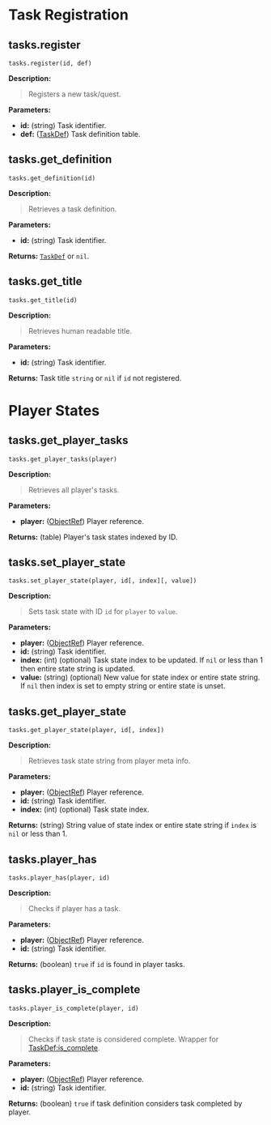 
# Task Registration

## tasks.register

`tasks.register(id, def)`

__Description:__

> Registers a new task/quest.

__Parameters:__

- __id:__ (string) Task identifier.
- __def:__ ([TaskDef]) Task definition table.


## tasks.get_definition

`tasks.get_definition(id)`

__Description:__

> Retrieves a task definition.

__Parameters:__

- __id:__ (string) Task identifier.

__Returns:__ [`TaskDef`][TaskDef] or `nil`.


## tasks.get_title

`tasks.get_title(id)`

__Description:__

> Retrieves human readable title.

__Parameters:__

- __id:__ (string) Task identifier.

__Returns:__ Task title `string` or `nil` if `id` not registered.


# Player States

## tasks.get_player_tasks

`tasks.get_player_tasks(player)`

__Description:__

> Retrieves all player's tasks.

__Parameters:__

- __player:__ ([ObjectRef]) Player reference.

__Returns:__ (table) Player's task states indexed by ID.


## tasks.set_player_state

`tasks.set_player_state(player, id[, index][, value])`

__Description:__

> Sets task state with ID `id` for `player` to `value`.

__Parameters:__

- __player:__ ([ObjectRef]) Player reference.
- __id:__ (string) Task identifier.
- __index:__ (int) (optional) Task state index to be updated. If `nil` or less than 1 then entire
  state string is updated.
- __value:__ (string) (optional) New value for state index or entire state string. If `nil` then
  index is set to empty string or entire state is unset.


## tasks.get_player_state

`tasks.get_player_state(player, id[, index])`

__Description:__

> Retrieves task state string from player meta info.

__Parameters:__

- __player:__ ([ObjectRef]) Player reference.
- __id:__ (string) Task identifier.
- __index:__ (int) (optional) Task state index.

__Returns:__ (string) String value of state index or entire state string if `index` is `nil` or
  less than 1.


## tasks.player_has

`tasks.player_has(player, id)`

__Description:__

> Checks if player has a task.

__Parameters:__

- __player:__ ([ObjectRef]) Player reference.
- __id:__ (string) Task identifier.

__Returns:__ (boolean) `true` if `id` is found in player tasks.


## tasks.player_is_complete

`tasks.player_is_complete(player, id)`

__Description:__

> Checks if task state is considered complete. Wrapper for [TaskDef:is_complete].

__Parameters:__

- __player:__ ([ObjectRef]) Player reference.
- __id:__ (string) Task identifier.

__Returns:__ (boolean) `true` if task definition considers task completed by player.


[ObjectRef]: https://api.luanti.org/class-reference/#objectref
[TaskDef]: tables.md#taskdef
[TaskDef:is_complete]: tables.md#taskdefis_complete
